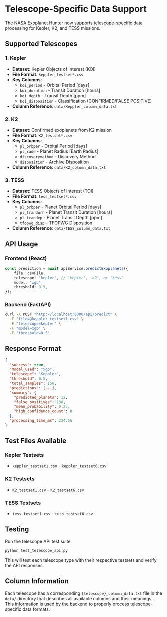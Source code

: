 # Telescope-Specific Data Support

The NASA Exoplanet Hunter now supports telescope-specific data processing for
Kepler, K2, and TESS missions.

## Supported Telescopes

### 1. Kepler

-   **Dataset**: Kepler Objects of Interest (KOI)
-   **File Format**: `keppler_testset*.csv`
-   **Key Columns**:
    -   `koi_period` - Orbital Period [days]
    -   `koi_duration` - Transit Duration [hours]
    -   `koi_depth` - Transit Depth [ppm]
    -   `koi_disposition` - Classification (CONFIRMED/FALSE POSITIVE)
-   **Column Reference**: `data/Keppler_column_data.txt`

### 2. K2

-   **Dataset**: Confirmed exoplanets from K2 mission
-   **File Format**: `K2_testset*.csv`
-   **Key Columns**:
    -   `pl_orbper` - Orbital Period [days]
    -   `pl_rade` - Planet Radius [Earth Radius]
    -   `discoverymethod` - Discovery Method
    -   `disposition` - Archive Disposition
-   **Column Reference**: `data/K2_column_data.txt`

### 3. TESS

-   **Dataset**: TESS Objects of Interest (TOI)
-   **File Format**: `tess_testset*.csv`
-   **Key Columns**:
    -   `pl_orbper` - Planet Orbital Period [days]
    -   `pl_trandurh` - Planet Transit Duration [hours]
    -   `pl_trandep` - Planet Transit Depth [ppm]
    -   `tfopwg_disp` - TFOPWG Disposition
-   **Column Reference**: `data/TESS_column_data.txt`

## API Usage

### Frontend (React)

```typescript
const prediction = await apiService.predictExoplanets({
    file: csvFile,
    telescope: "kepler", // 'kepler', 'k2', or 'tess'
    model: "xgb",
    threshold: 0.5,
});
```

### Backend (FastAPI)

```bash
curl -X POST "http://localhost:8000/api/predict" \
  -F "file=@keppler_testset1.csv" \
  -F "telescope=kepler" \
  -F "model=xgb" \
  -F "threshold=0.5"
```

## Response Format

```json
{
  "success": true,
  "model_used": "xgb",
  "telescope": "Keppler",
  "threshold": 0.5,
  "total_samples": 150,
  "predictions": [...],
  "summary": {
    "predicted_planets": 12,
    "false_positives": 138,
    "mean_probability": 0.23,
    "high_confidence_count": 8
  },
  "processing_time_ms": 234.56
}
```

## Test Files Available

### Kepler Testsets

-   `keppler_testset1.csv` - `keppler_testset6.csv`

### K2 Testsets

-   `K2_testset1.csv` - `K2_testset6.csv`

### TESS Testsets

-   `tess_testset1.csv` - `tess_testset6.csv`

## Testing

Run the telescope API test suite:

```bash
python test_telescope_api.py
```

This will test each telescope type with their respective testsets and verify the
API responses.

## Column Information

Each telescope has a corresponding `{telescope}_column_data.txt` file in the
`data/` directory that describes all available columns and their meanings. This
information is used by the backend to properly process telescope-specific data
formats.
